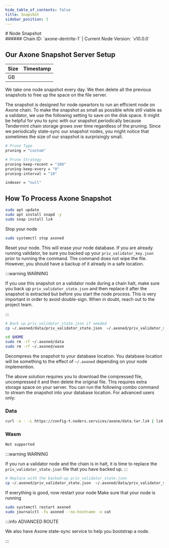 ```yaml
---
hide_table_of_contents: false
title: Snapshot
sidebar_position: 3
---
```


<div class="h1-with-icon icon-axone">
# Node Snapshot
</div>
###### Chain ID: `axone-dentrite-1` | Current Node Version: `v10.0.0`

## Our Axone Snapshot Server Setup

| Size   | Timestamp    |
|--------|--------------|
|  GB |   |


We take one node snapshot every day. We then delete all the previous snapshots to free up the space on the file server.

The snapshot is designed for node opeartors to run an efficient node on Axone chain. To make the snapshot as small as possible while still viable as a validator, we use the following setting to save on the disk space. It might be helpful for you to sync with our snapshot periodically because Tendermint chain storage grows over time regardless of the pruning. Since we periodically state-sync our snapshot nodes, you might notice that sometimes the size of our snapshot is surprisingly small.

```bash title="app.toml"
# Prune Type
pruning = "custom"

# Prune Strategy
pruning-keep-recent = "100"
pruning-keep-every = "0"
pruning-interval = "10"
```

```bash title="config.toml"
indexer = "null"
```

## How To Process Axone Snapshot
```bash
sudo apt update
sudo apt install snapd -y
sudo snap install lz4
```

Stop your node
```bash
sudo systemctl stop axoned
```
Reset your node. This will erase your node database. If you are already running validator, be sure you backed up your `priv_validator_key.json` prior to running the command. The command does not wipe the file. However, you should have a backup of it already in a safe location.

:::warning WARNING

If you use this snapshot on a validator node during a chain halt, make sure you back up `priv_validator_state.json` and then replace it after the snapshot is extracted but before you start the node process. This is very important in order to avoid double-sign. When in doubt, reach out to the project team.

:::

```bash
# Back up priv_validator_state.json if needed
cp ~/.axoned/data/priv_validator_state.json  ~/.axoned/priv_validator_state.json

cd $HOME
sudo rm -rf ~/.axoned/data
sudo rm -rf ~/.axoned/wasm
```

Decompress the snapshot to your database location. You database location will be something to the effect of `~/.axoned` depending on your node implemention.

The above solution requires you to download the compressed file, uncompressed it and then delete the original file. This requires extra storage space on your server. You can run the following combo command to stream the snapshot into your database location. For advanced users only:
### Data
```bash
curl -o - -L https://config-t.noders.services/axone/data.tar.lz4 | lz4 -d | tar -x -C ~/.axoned
```
### Wasm
```bash
Not supported
```

:::warning WARNING

If you run a validator node and the chain is in halt, it is time to replace the `priv_validator_state.json` file that you have backed up.
:::

```bash
# Replace with the backed-up priv_validator_state.json
cp ~/.axoned/priv_validator_state.json  ~/.axoned/data/priv_validator_state.json
```

If everything is good, now restart your node
Make sure that your node is running

```bash
sudo systemctl restart axoned
sudo journalctl -fu axoned --no-hostname -o cat
```

:::info ADVANCED ROUTE

We also have Axone state-sync service to help you bootstrap a node.

:::